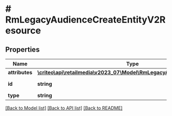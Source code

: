 # # RmLegacyAudienceCreateEntityV2Resource

## Properties

Name | Type | Description | Notes
------------ | ------------- | ------------- | -------------
**attributes** | [**\criteo\api\retailmedia\v2023_07\Model\RmLegacyAudienceCreateEntityV2**](RmLegacyAudienceCreateEntityV2.md) |  | [optional]
**id** | **string** | Id of the entity | [optional]
**type** | **string** |  | [optional]

[[Back to Model list]](../../README.md#models) [[Back to API list]](../../README.md#endpoints) [[Back to README]](../../README.md)
